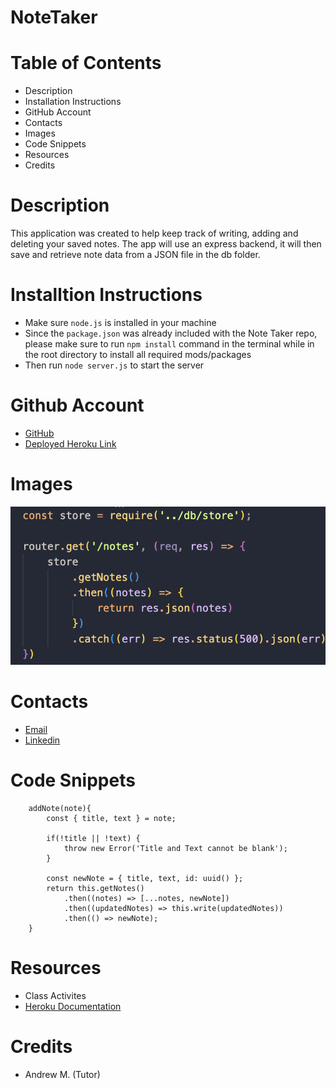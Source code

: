 # NoteTaker

# Table of Contents
- Description
- Installation Instructions
- GitHub Account
- Contacts
- Images
- Code Snippets
- Resources
- Credits


# Description
This application was created to help keep track of writing, adding and deleting your saved notes.
The app will use an express backend, it will then save and retrieve note data from a JSON file in the db folder.

# Installtion Instructions
- Make sure `node.js` is installed in your machine
- Since the `package.json` was already included with the Note Taker repo, please
make sure to run `npm install` command in the terminal while in the root directory to install all required mods/packages
- Then run `node server.js` to start the server

# Github Account
- [GitHub](https://github.com/ashrean)
- [Deployed Heroku Link](https://hw11-note-taker1.herokuapp.com/)

# Images
![alt text](./public/assets/images/Screenshot%202023-01-30%20at%2011.20.36%20PM.png)

# Contacts
- [Email](sese.ashrean@gmail.com)
- [Linkedin](https://www.linkedin.com/in/ashleyrean/)

# Code Snippets
```
    addNote(note){
        const { title, text } = note;

        if(!title || !text) {
            throw new Error('Title and Text cannot be blank');
        }

        const newNote = { title, text, id: uuid() };
        return this.getNotes()
            .then((notes) => [...notes, newNote])
            .then((updatedNotes) => this.write(updatedNotes))
            .then(() => newNote);
    }
```
# Resources
- Class Activites
- [Heroku Documentation](https://devcenter.heroku.com/categories/reference)

# Credits
- Andrew M. (Tutor)
